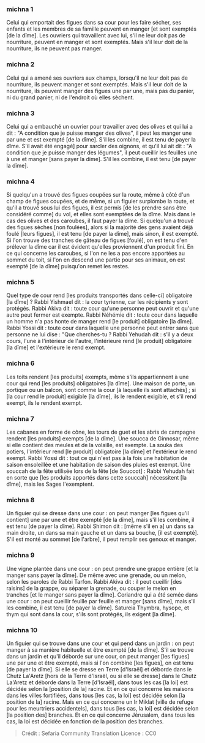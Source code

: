 
### michna 1
Celui qui emportait des figues dans sa cour pour les faire sécher, ses enfants et les membres de sa famille peuvent en manger [et sont exemptés [de la dîme]. Les ouvriers qui travaillent avec lui, s'il ne leur doit pas de nourriture, peuvent en manger et sont exemptés. Mais s'il leur doit de la nourriture, ils ne peuvent pas manger.

### michna 2
Celui qui a amené ses ouvriers aux champs, lorsqu'il ne leur doit pas de nourriture, ils peuvent manger et sont exemptés. Mais s'il leur doit de la nourriture, ils peuvent manger des figues une par une, mais pas du panier, ni du grand panier, ni de l'endroit où elles sèchent.

### michna 3
Celui qui a embauché un ouvrier pour travailler avec des olives et qui lui a dit : "A condition que je puisse manger des olives", il peut les manger une par une et est exempté [de la dîme]. S'il les combine, il est tenu de payer la dîme. S'il avait été engagé] pour sarcler des oignons, et qu'il lui ait dit : "A condition que je puisse manger des légumes", il peut cueillir les feuilles une à une et manger [sans payer la dime]. S'il les combine, il est tenu [de payer la dîme].

### michna 4
Si quelqu'un a trouvé des figues coupées sur la route, même à côté d'un champ de figues coupées, et de même, si un figuier surplombe la route, et qu'il a trouvé sous lui des figues, il est permis [de les prendre sans être considéré comme] du vol, et elles sont exemptées de la dîme. Mais dans le cas des olives et des caroubes, il faut payer la dîme. Si quelqu'un a trouvé des figues sèches [non foulées], alors si la majorité des gens avaient déjà foulé [leurs figues], il est tenu [de payer la dîme], mais sinon, il est exempté. Si l'on trouve des tranches de gâteau de figues [foulé], on est tenu d'en prélever la dîme car il est évident qu'elles proviennent d'un produit fini. En ce qui concerne les caroubes, si l'on ne les a pas encore apportées au sommet du toit, si l'on en descend une partie pour ses animaux, on est exempté [de la dîme] puisqu'on remet les restes.

### michna 5
Quel type de cour rend [les produits transportés dans celle-ci] obligatoire [la dîme] ? Rabbi Yishmael dit : la cour tyrienne, car les récipients y sont protégés. Rabbi Akiva dit : toute cour qu'une personne peut ouvrir et qu'une autre peut fermer est exempte. Rabbi Néhémie dit : toute cour dans laquelle un homme n'a pas honte de manger rend [le produit] obligatoire [la dîme]. Rabbi Yossi dit : toute cour dans laquelle une personne peut entrer sans que personne ne lui dise : "Que cherches-tu ? Rabbi Yehudah dit : s'il y a deux cours, l'une à l'intérieur de l'autre, l'intérieure rend [le produit] obligatoire [la dîme] et l'extérieure le rend exempt.

### michna 6
Les toits rendent [les produits] exempts, même s'ils appartiennent à une cour qui rend [les produits] obligatoires [la dîme]. Une maison de porte, un portique ou un balcon, sont comme la cour [à laquelle ils sont attachés] ; si [la cour rend le produit] exigible [la dîme], ils le rendent exigible, et s'il rend exempt, ils le rendent exempt.

### michna 7
Les cabanes en forme de cône, les tours de guet et les abris de campagne rendent [les produits] exempts [de la dîme]. Une soucca de Ginnosar, même si elle contient des meules et de la volaille, est exempte. La souka des potiers, l'intérieur rend [le produit] obligatoire [la dîme] et l'extérieur le rend exempt. Rabbi Yossi dit : tout ce qui n'est pas à la fois une habitation de saison ensoleillée et une habitation de saison des pluies est exempt. Une souccah de la fête utilisée lors de la fête [de Souccot] : Rabbi Yehudah fait en sorte que [les produits apportés dans cette souccah] nécessitent [la dîme], mais les Sages l'exemptent.

### michna 8
Un figuier qui se dresse dans une cour : on peut manger [les figues qu'il contient] une par une et être exempté [de la dîme], mais s'il les combine, il est tenu [de payer la dîme]. Rabbi Shimon dit : [même s'il en a] un dans sa main droite, un dans sa main gauche et un dans sa bouche, [il est exempté]. S'il est monté au sommet [de l'arbre], il peut remplir ses genoux et manger.

### michna 9
Une vigne plantée dans une cour : on peut prendre une grappe entière [et la manger sans payer la dîme]. De même avec une grenade, ou un melon, selon les paroles de Rabbi Tarfon. Rabbi Akiva dit : il peut cueillir [des raisins] de la grappe, ou séparer la grenade, ou couper le melon en tranches [et le manger sans payer la dîme]. Coriandre qui a été semée dans une cour : on peut cueillir feuille par feuille et manger [sans dîme], mais s'il les combine, il est tenu [de payer la dîme]. Satureia Thymbra, hysope, et thym qui sont dans la cour, s'ils sont protégés, ils exigent [la dîme].

### michna 10
Un figuier qui se trouve dans une cour et qui pend dans un jardin : on peut manger à sa manière habituelle et être exempté [de la dîme]. S'il se trouve dans un jardin et qu'il déborde sur une cour, on peut manger [les figues] une par une et être exempté, mais si l'on combine [les figues], on est tenu [de payer la dîme]. Si elle se dresse en Terre [d'Israël] et déborde dans le Chutz La'Aretz [hors de la Terre d'Israël, ou si elle se dresse] dans le Chutz La'Aretz et déborde dans la Terre [d'Israël], dans tous les cas [la loi] est décidée selon la [position de la] racine. Et en ce qui concerne les maisons dans les villes fortifiées, dans tous [les cas, la loi] est décidée selon [la position de la] racine. Mais en ce qui concerne un Ir Miklat [ville de refuge pour les meurtriers accidentels], dans tous [les cas, la loi] est décidée selon [la position des] branches. Et en ce qui concerne Jérusalem, dans tous les cas, la loi est décidée en fonction de la position des branches.

>Crédit : Sefaria Community Translation
>Licence : CC0